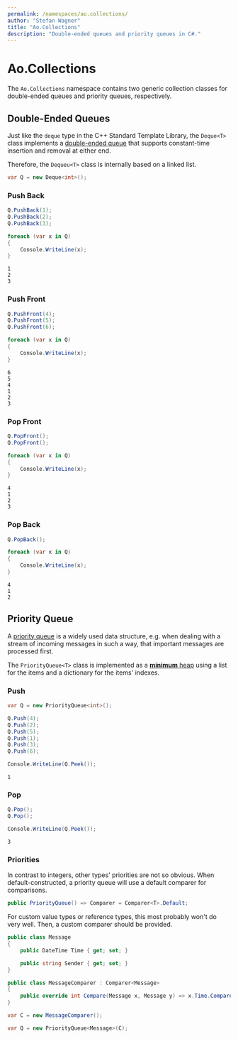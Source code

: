 ```yaml
---
permalink: /namespaces/ao.collections/
author: "Stefan Wagner"
title: "Ao.Collections"
description: "Double-ended queues and priority queues in C#."
---
```


# Ao.Collections

The `Ao.Collections` namespace contains two generic collection classes for double-ended queues and priority queues, respectively.

## Double-Ended Queues

Just like the `deque` type in the C++ Standard Template Library, the `Deque<T>` class implements a [double-ended queue](https://en.wikipedia.org/wiki/Double-ended_queue) that supports constant-time insertion and removal at either end. 

Therefore, the `Dequeu<T>` class is internally based on a linked list.

```csharp
var Q = new Deque<int>();
```

### Push Back

```csharp
Q.PushBack(1);
Q.PushBack(2);
Q.PushBack(3);

foreach (var x in Q)
{
    Console.WriteLine(x);
}
```

```console
1
2
3
```

### Push Front

```csharp
Q.PushFront(4);
Q.PushFront(5);
Q.PushFront(6);

foreach (var x in Q)
{
    Console.WriteLine(x);
}
```

```console
6
5
4
1
2
3
```

### Pop Front

```csharp
Q.PopFront();
Q.PopFront();

foreach (var x in Q)
{
    Console.WriteLine(x);
}
```

```console
4
1
2
3
```

### Pop Back

```csharp
Q.PopBack();

foreach (var x in Q)
{
    Console.WriteLine(x);
}
```

```console
4
1
2
```

## Priority Queue

A [priority queue](https://en.wikipedia.org/wiki/Priority_queue) is a widely used data structure, e.g. when dealing with a stream of incoming messages in such a way, that important messages are processed first.

The `PriorityQueue<T>`  class is implemented as a [**minimum** heap](https://en.wikipedia.org/wiki/Heap_(data_structure)) using a list for the items and a dictionary for the items' indexes.

### Push

```csharp
var Q = new PriorityQueue<int>();

Q.Push(4);
Q.Push(2);
Q.Push(5);
Q.Push(1);
Q.Push(3);
Q.Push(6);

Console.WriteLine(Q.Peek());
```

```console
1
```

### Pop

```csharp
Q.Pop();
Q.Pop();

Console.WriteLine(Q.Peek());
```

```console
3
```

### Priorities

In contrast to integers, other types' priorities are not so obvious. When default-constructed, a priority queue will use a default comparer for comparisons. 

```csharp
public PriorityQueue() => Comparer = Comparer<T>.Default;
```

For custom value types or reference types, this most probably won't do very well. Then, a custom comparer should be provided.

```csharp
public class Message
{
    public DateTime Time { get; set; }

    public string Sender { get; set; }
}

public class MessageComparer : Comparer<Message>
{
    public override int Compare(Message x, Message y) => x.Time.CompareTo(y.Time);
}
```

```csharp
var C = new MessageComparer();

var Q = new PriorityQueue<Message>(C);
```